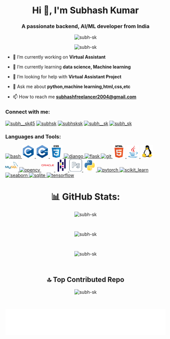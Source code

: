 <h1 align="center">Hi 👋, I'm Subhash Kumar</h1>
<h3 align="center">A passionate backend, AI/ML developer from India</h3>

<p align="center"> <img src="https://komarev.com/ghpvc/?username=subh-sk&label=Profile%20views&color=0e75b6&style=flat" alt="subh-sk" /> </p>



<p align="center"> <img src="https://github-profile-trophy.vercel.app/?username=subh-sk&theme=radical&no-frame=false&no-bg=true&margin-w=4" alt="subh-sk" /> </p>

- 🔭 I’m currently working on **Virtual Assistant**

- 🌱 I’m currently learning **data science, Machine learning**

- 🤝 I’m looking for help with **Virtual Assistant Project**

- 💬 Ask me about **python,machine learning,html,css,etc**

- 📫 How to reach me **subhashfreelancer2004@gmail.com**

<h3 align="left">Connect with me:</h3>
<p align="left">
<a href="https://twitter.com/subh__sk45" target="blank"><img align="center" src="https://raw.githubusercontent.com/rahuldkjain/github-profile-readme-generator/master/src/images/icons/Social/twitter.svg" alt="subh__sk45" height="30" width="40" /></a>
<a href="https://linkedin.com/in/subhsk" target="blank"><img align="center" src="https://raw.githubusercontent.com/rahuldkjain/github-profile-readme-generator/master/src/images/icons/Social/linked-in-alt.svg" alt="subhsk" height="30" width="40" /></a>
<a href="https://fb.com/subhsksk" target="blank"><img align="center" src="https://raw.githubusercontent.com/rahuldkjain/github-profile-readme-generator/master/src/images/icons/Social/facebook.svg" alt="subhsksk" height="30" width="40" /></a>
<a href="https://instagram.com/subh__sk" target="blank"><img align="center" src="https://raw.githubusercontent.com/rahuldkjain/github-profile-readme-generator/master/src/images/icons/Social/instagram.svg" alt="subh__sk" height="30" width="40" /></a>
<a href="https://www.hackerrank.com/subh_sk" target="blank"><img align="center" src="https://raw.githubusercontent.com/rahuldkjain/github-profile-readme-generator/master/src/images/icons/Social/hackerrank.svg" alt="subh_sk" height="30" width="40" /></a>
</p>

<h3 align="left">Languages and Tools:</h3>
<p align="left"> <a href="https://www.gnu.org/software/bash/" target="_blank" rel="noreferrer"> <img src="https://www.vectorlogo.zone/logos/gnu_bash/gnu_bash-icon.svg" alt="bash" width="40" height="40"/> </a> <a href="https://www.cprogramming.com/" target="_blank" rel="noreferrer"> <img src="https://raw.githubusercontent.com/devicons/devicon/master/icons/c/c-original.svg" alt="c" width="40" height="40"/> </a> <a href="https://www.w3schools.com/cpp/" target="_blank" rel="noreferrer"> <img src="https://raw.githubusercontent.com/devicons/devicon/master/icons/cplusplus/cplusplus-original.svg" alt="cplusplus" width="40" height="40"/> </a> <a href="https://www.w3schools.com/css/" target="_blank" rel="noreferrer"> <img src="https://raw.githubusercontent.com/devicons/devicon/master/icons/css3/css3-original-wordmark.svg" alt="css3" width="40" height="40"/> </a> <a href="https://www.djangoproject.com/" target="_blank" rel="noreferrer"> <img src="https://cdn.worldvectorlogo.com/logos/django.svg" alt="django" width="40" height="40"/> </a> <a href="https://flask.palletsprojects.com/" target="_blank" rel="noreferrer"> <img src="https://www.vectorlogo.zone/logos/pocoo_flask/pocoo_flask-icon.svg" alt="flask" width="40" height="40"/> </a> <a href="https://git-scm.com/" target="_blank" rel="noreferrer"> <img src="https://www.vectorlogo.zone/logos/git-scm/git-scm-icon.svg" alt="git" width="40" height="40"/> </a> <a href="https://www.w3.org/html/" target="_blank" rel="noreferrer"> <img src="https://raw.githubusercontent.com/devicons/devicon/master/icons/html5/html5-original-wordmark.svg" alt="html5" width="40" height="40"/> </a> <a href="https://www.java.com" target="_blank" rel="noreferrer"> <img src="https://raw.githubusercontent.com/devicons/devicon/master/icons/java/java-original.svg" alt="java" width="40" height="40"/> </a> <a href="https://www.linux.org/" target="_blank" rel="noreferrer"> <img src="https://raw.githubusercontent.com/devicons/devicon/master/icons/linux/linux-original.svg" alt="linux" width="40" height="40"/> </a> <a href="https://www.mysql.com/" target="_blank" rel="noreferrer"> <img src="https://raw.githubusercontent.com/devicons/devicon/master/icons/mysql/mysql-original-wordmark.svg" alt="mysql" width="40" height="40"/> </a> <a href="https://opencv.org/" target="_blank" rel="noreferrer"> <img src="https://www.vectorlogo.zone/logos/opencv/opencv-icon.svg" alt="opencv" width="40" height="40"/> </a> <a href="https://www.oracle.com/" target="_blank" rel="noreferrer"> <img src="https://raw.githubusercontent.com/devicons/devicon/master/icons/oracle/oracle-original.svg" alt="oracle" width="40" height="40"/> </a> <a href="https://pandas.pydata.org/" target="_blank" rel="noreferrer"> <img src="https://raw.githubusercontent.com/devicons/devicon/2ae2a900d2f041da66e950e4d48052658d850630/icons/pandas/pandas-original.svg" alt="pandas" width="40" height="40"/> </a> <a href="https://www.photoshop.com/en" target="_blank" rel="noreferrer"> <img src="https://raw.githubusercontent.com/devicons/devicon/master/icons/photoshop/photoshop-line.svg" alt="photoshop" width="40" height="40"/> </a> <a href="https://www.python.org" target="_blank" rel="noreferrer"> <img src="https://raw.githubusercontent.com/devicons/devicon/master/icons/python/python-original.svg" alt="python" width="40" height="40"/> </a> <a href="https://pytorch.org/" target="_blank" rel="noreferrer"> <img src="https://www.vectorlogo.zone/logos/pytorch/pytorch-icon.svg" alt="pytorch" width="40" height="40"/> </a> <a href="https://scikit-learn.org/" target="_blank" rel="noreferrer"> <img src="https://upload.wikimedia.org/wikipedia/commons/0/05/Scikit_learn_logo_small.svg" alt="scikit_learn" width="40" height="40"/> </a> <a href="https://seaborn.pydata.org/" target="_blank" rel="noreferrer"> <img src="https://seaborn.pydata.org/_images/logo-mark-lightbg.svg" alt="seaborn" width="40" height="40"/> </a> <a href="https://www.sqlite.org/" target="_blank" rel="noreferrer"> <img src="https://www.vectorlogo.zone/logos/sqlite/sqlite-icon.svg" alt="sqlite" width="40" height="40"/> </a> <a href="https://www.tensorflow.org" target="_blank" rel="noreferrer"> <img src="https://www.vectorlogo.zone/logos/tensorflow/tensorflow-icon.svg" alt="tensorflow" width="40" height="40"/> </a> </p>

<h1 align="center">📊 GitHub Stats:</h1>
<p align="center"> <img src="https://github-readme-stats.vercel.app/api?username=subh-sk&theme=dark&hide_border=false&include_all_commits=false&count_private=false" alt="subh-sk" /> </p><br/>
<p align="center"> <img src="https://github-readme-streak-stats.herokuapp.com/?user=subh-sk&theme=dark&hide_border=false" alt="subh-sk" /> </p><br/>
<p align="center"> <img src="https://github-readme-stats.vercel.app/api/top-langs/?username=subh-sk&theme=dark&hide_border=false&include_all_commits=false&count_private=false&layout=compact" alt="subh-sk" /> </p><br/>
<h2 align="center">🔝 Top Contributed Repo</h2>
<p align="center"> <img src="https://github-contributor-stats.vercel.app/api?username=subh-sk&limit=5&theme=dark&combine_all_yearly_contributions=true" alt="subh-sk" /> </p><br/>

<p align="center">
    <img src="https://raw.githubusercontent.com/Ankit404butfound/Ankit404butfound/main/assets/bye.svg">
</p>
<br>
